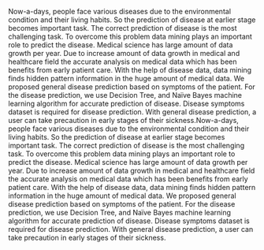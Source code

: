 Now-a-days, people face various diseases due to the environmental condition and their living habits. So the prediction of disease at earlier stage becomes important task. The correct prediction of disease is the most challenging task. To overcome this problem data mining plays an important role to predict the disease. Medical science has large amount of data growth per year. Due to increase amount of data growth in medical and healthcare field the accurate analysis on medical data which has been benefits from early patient care. With the help of disease data, data mining finds hidden pattern information in the
huge amount of medical data. We proposed general disease prediction based on symptoms of the patient. For the disease prediction, we use Decision Tree, and Naïve Bayes machine learning algorithm for accurate prediction of disease. Disease symptoms dataset is required for disease prediction. With general disease prediction, a user can take precaution in early stages of their sickness.Now-a-days, people face various diseases due to the environmental condition and their living habits. So the prediction of disease at earlier stage becomes important task. The correct prediction of disease is the most challenging task. To overcome this problem data mining plays an important role to predict the disease. Medical science has large amount of data growth per year. Due to increase amount of data growth in medical and healthcare field the accurate analysis on medical data which has been benefits from early patient care. With the help of disease data, data mining finds hidden pattern information in the huge amount of medical data. We proposed general disease prediction based on symptoms of the patient. For the disease prediction, we use Decision Tree, and Naïve Bayes machine learning algorithm for accurate prediction of disease. Disease symptoms dataset is required for disease prediction. With general disease prediction, a user can take precaution in early stages of their sickness.

